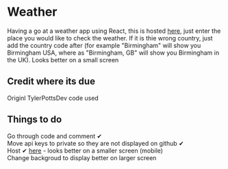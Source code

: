 # Weather

Having a go at a weather app using React, this is hosted [here](https://stevesoc-weather.netlify.app/), just enter the place you would like to check the weather. If it is thie wrong country, just add the country code after (for example "Birmingham" will show you Birmingham USA, where as "Birmingham, GB" will show you Birmingham in the UK).
Looks better on a small screen

## Credit where its due  

Originl TylerPottsDev code used

## Things to do  
Go through code and comment ✔  
Move api keys to private so they are not displayed on github ✔  
Host ✔ [here](https://stevesoc-weather.netlify.app/) - looks better on a smaller screen (mobile)  
Change backgroud to display better on larger screen  
